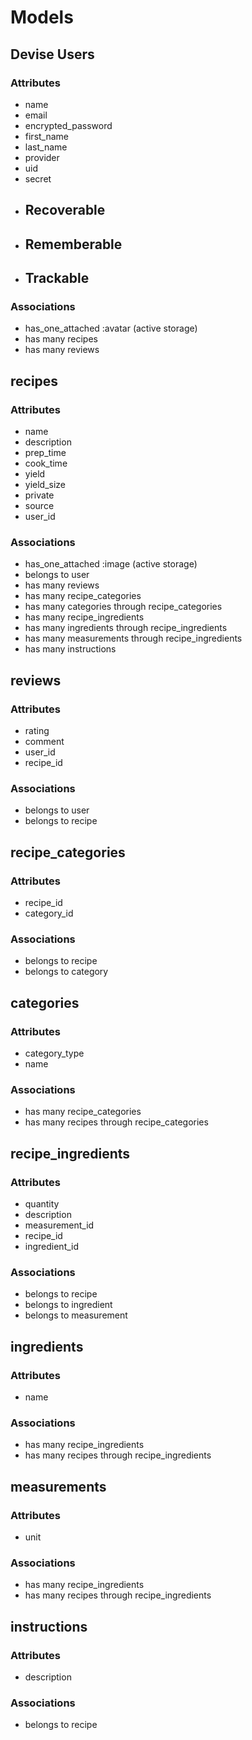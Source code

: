 # Models

## Devise Users
### Attributes
-	name
-	email
-	encrypted_password
- first_name
- last_name
- provider
- uid
- secret
- ## Recoverable
- ## Rememberable
- ## Trackable
### Associations
- has_one_attached :avatar (active storage)
- has many recipes
- has many reviews

## recipes
### Attributes
- name
- description
- prep_time
- cook_time
- yield
- yield_size
- private
- source
- user_id
### Associations
- has_one_attached :image (active storage)
- belongs to user
- has many reviews
- has many recipe_categories
- has many categories through recipe_categories
- has many recipe_ingredients
- has many ingredients through recipe_ingredients
- has many measurements through recipe_ingredients
- has many instructions

## reviews
### Attributes
- rating
- comment
- user_id
- recipe_id
### Associations
- belongs to user
- belongs to recipe

## recipe_categories
### Attributes
- recipe_id
- category_id
### Associations
- belongs to recipe
- belongs to category

## categories
### Attributes
- category_type
- name
### Associations
- has many recipe_categories
- has many recipes through recipe_categories

## recipe_ingredients
### Attributes
- quantity
- description
- measurement_id
- recipe_id
- ingredient_id
### Associations
- belongs to recipe
- belongs to ingredient
- belongs to measurement

## ingredients
### Attributes
- name
### Associations
- has many recipe_ingredients
- has many recipes through recipe_ingredients

## measurements
### Attributes
- unit
### Associations
- has many recipe_ingredients
- has many recipes through recipe_ingredients

## instructions
### Attributes
- description
### Associations
- belongs to recipe
